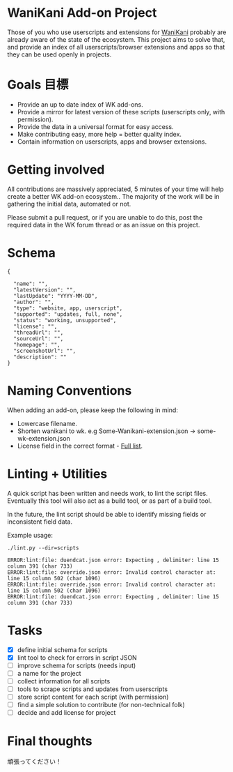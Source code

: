 # WaniKani Add-on Project

Those of you who use userscripts and extensions for [WaniKani](https://wanikani.com) probably are already aware of the state of the ecosystem. This project aims to solve that, and provide an index of all userscripts/browser extensions and apps so that they can be used openly in projects.

# Goals 目標

- Provide an up to date index of WK add-ons.
- Provide a mirror for latest version of these scripts (userscripts only, with permission).
- Provide the data in a universal format for easy access.
- Make contributing easy, more help = better quality index.
- Contain information on userscripts, apps and browser extensions.

# Getting involved

All contributions are massively appreciated, 5 minutes of your time will help create a better WK add-on ecosystem.. The majority of the work will be in gathering the initial data, automated or not.  

Please submit a pull request, or if you are unable to do this,  post the required data in the WK forum thread or as an issue on this project.

# Schema


```
{

  "name": "",
  "latestVersion": "",
  "lastUpdate": "YYYY-MM-DD",
  "author": "",
  "type": "website, app, userscript",
  "supported": "updates, full, none",
  "status": "working, unsupported",
  "license": "",
  "threadUrl": "",
  "sourceUrl": "",
  "homepage": "",
  "screenshotUrl": "",
  "description": ""
}
```



# Naming Conventions

When adding an add-on, please keep the following in mind:

- Lowercase filename. 
- Shorten wanikani to wk. e.g Some-Wanikani-extension.json -> some-wk-extension.json
- License field in the correct format - [Full list](https://spdx.org/licenses/).


# Linting + Utilities

A quick script has been written and needs work, to lint the script files. 
Eventually this tool will also act as a build tool, or as part of a build tool.

In the future, the lint script should be able to identify missing fields or inconsistent 
field data.

Example usage:

`./lint.py --dir=scripts`

```
ERROR:lint:file: duendcat.json error: Expecting , delimiter: line 15 column 391 (char 733)
ERROR:lint:file: override.json error: Invalid control character at: line 15 column 502 (char 1096)
ERROR:lint:file: override.json error: Invalid control character at: line 15 column 502 (char 1096)
ERROR:lint:file: duendcat.json error: Expecting , delimiter: line 15 column 391 (char 733)
````



# Tasks  

- [x] define initial schema for scripts
- [x] lint tool to check for errors in script JSON
- [ ] improve schema for scripts (needs input)
- [ ] a name for the project
- [ ] collect information for all scripts
- [ ] tools to scrape scripts and updates from userscripts
- [ ] store script content for each script (with permission)
- [ ] find a simple solution to contribute (for non-technical folk)
- [ ] decide and add license for project

# Final thoughts

頑張ってください！


